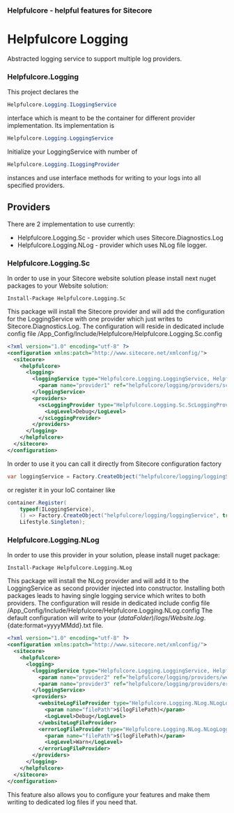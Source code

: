 ### Helpfulcore - helpful features for Sitecore
# Helpfulcore Logging

Abstracted logging service to support multiple log providers. 

### Helpfulcore.Logging

This project declares the
```cs
Helpfulcore.Logging.ILoggingService
```
interface which is meant to be the container for different provider implementation. Its implementation is
```cs
Helpfulcore.Logging.LoggingService
```
Initialize your LoggingService with number of 
```cs
Helpfulcore.Logging.ILoggingProvider
```
instances and use interface methods for writing to your logs into all specified providers.

## Providers

There are 2 implementation to use currently:
* Helpfulcore.Logging.Sc - provider which uses Sitecore.Diagnostics.Log 
* Helpfulcore.Logging.NLog - provider which uses NLog file logger.

### Helpfulcore.Logging.Sc

In order to use in your Sitecore website solution please install next nuget packages to your Website solution:
```
Install-Package Helpfulcore.Logging.Sc
```
This package will install the Sitecore provider and will add the configuration for the LoggingService with one provider which just writes to Sitecore.Diagnostics.Log.
The configuration will reside in dedicated include config file /App_Config/Include/Helpfulcore/Helpfulcore.Logging.Sc.config
```xml
<?xml version="1.0" encoding="utf-8" ?>
<configuration xmlns:patch="http://www.sitecore.net/xmlconfig/">
  <sitecore>
    <helpfulcore>
      <logging>
        <loggingService type="Helpfulcore.Logging.LoggingService, Helpfulcore.Logging" singleInstance="true" >
          <param name="provider1" ref="helpfulcore/logging/providers/scLoggingProvider"/>
        </loggingService>
        <providers>
          <scLoggingProvider type="Helpfulcore.Logging.Sc.ScLoggingProvider, Helpfulcore.Logging.Sc" singleInstance="true" >
            <LogLevel>Debug</LogLevel>
          </scLoggingProvider>
        </providers>
      </logging>
    </helpfulcore>
  </sitecore>
</configuration>
```
In order to use it you can call it directly from Sitecore configuration factory
```cs
var loggingService = Factory.CreateObject("helpfulcore/logging/loggingService", true) as ILoggingService;
```
or register it in your IoC container like
```cs
container.Register(
	typeof(ILoggingService),
	() => Factory.CreateObject("helpfulcore/logging/loggingService", true) as ILoggingService,
	Lifestyle.Singleton);
```

### Helpfulcore.Logging.NLog
In order to use this provider in your solution, please install nuget package:
```
Install-Package Helpfulcore.Logging.NLog
```
This package will install the NLog provider and will add it to the LoggingService as second provider injected into constructor. Installing both packages leads to having single logging service which writes to both providers.
The configuration will reside in dedicated include config file /App_Config/Include/Helpfulcore/Helpfulcore.Logging.NLog.config
The default configuration will write to your $(dataFolder)/logs/Website.log.${date:format=yyyyMMdd}.txt file.
```xml
<?xml version="1.0" encoding="utf-8" ?>
<configuration xmlns:patch="http://www.sitecore.net/xmlconfig/">
  <sitecore>
    <helpfulcore>
      <logging>
        <loggingService type="Helpfulcore.Logging.LoggingService, Helpfulcore.Logging" singleInstance="true" >
          <param name="provider2" ref="helpfulcore/logging/providers/websiteLogFileProvider"/>
          <param name="provider3" ref="helpfulcore/logging/providers/errorLogFileProvider"/>
        </loggingService>
        <providers>
          <websiteLogFileProvider type="Helpfulcore.Logging.NLog.NLogLoggingProvider, Helpfulcore.Logging.NLog" logFilePath="$(dataFolder)/logs/Website.log.${date:format=yyyyMMdd}.txt" singleInstance="true">
            <param name="filePath">$(logFilePath)</param>
            <LogLevel>Debug</LogLevel>
          </websiteLogFileProvider>
          <errorLogFileProvider type="Helpfulcore.Logging.NLog.NLogLoggingProvider, Helpfulcore.Logging.NLog" logFilePath="$(dataFolder)/logs/Website.Errors.log.${date:format=yyyyMMdd}.txt" singleInstance="true">
            <param name="filePath">$(logFilePath)</param>
            <LogLevel>Warn</LogLevel>
          </errorLogFileProvider>
        </providers>
      </logging>
    </helpfulcore>
  </sitecore>
</configuration>
```

This feature also allows you to configure your features and make them writing to dedicated log files if you need that.